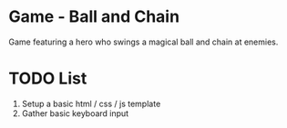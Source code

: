 # Game - Ball and Chain
Game featuring a hero who swings a magical ball and chain at enemies.

# TODO List 

1) Setup a basic html / css / js template
2) Gather basic keyboard input  
